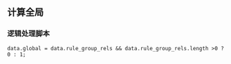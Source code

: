 ## 计算全局 <!-- {docsify-ignore-all} -->

   

### 逻辑处理脚本

```
data.global = data.rule_group_rels && data.rule_group_rels.length >0 ? 0 : 1;


```
